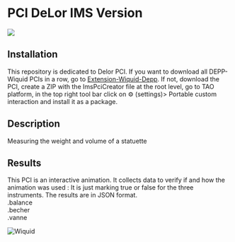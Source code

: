 # PCI DeLor IMS Version
<img src="https://www.wiquid.fr/projects/depp/PCI-icons/delor.svg">

## Installation 
This repository is dedicated to Delor PCI. If you want to download all DEPP-Wiquid PCIs in a row, go to [Extension-Wiquid-Depp](https://github.com/janfix/Extension-Wiquid-Depp).
If not, download the PCI, create a ZIP with the ImsPciCreator file at the root level, go to TAO platform, in the top right tool bar click on ⚙️ (settings)> Portable custom interaction and install it as a package.

## Description
Measuring the weight and volume of a statuette

## Results
This PCI is an interactive animation. It collects data to verify if and how the animation was used : 
It is just marking true or false for the three instruments.
The results are in JSON format.
<br/>.balance
<br/>.becher
<br/>.vanne

<img src="https://www.wiquid.fr/wp-content/uploads/2021/12/cropped-cropped-WonderP50.png" alt="Wiquid" title="Wiquid">